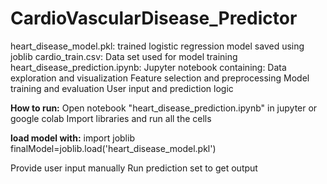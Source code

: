 # CardioVascularDisease_Predictor

heart_disease_model.pkl: trained logistic regression model saved using joblib
cardio_train.csv: Data set used for model training
heart_disease_prediction.ipynb: Jupyter notebook containing: 
                                Data exploration and visualization
                                Feature selection and preprocessing
                                Model training and evaluation
                                User input and prediction logic


**How to run:**
Open notebook "heart_disease_prediction.ipynb" in jupyter or google colab
Import libraries and run all the cells

**load model with:**
import joblib
finalModel=joblib.load('heart_disease_model.pkl')

Provide user input manually 
Run prediction set to get output

